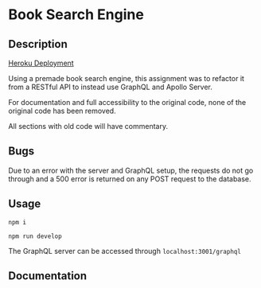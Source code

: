 # Book Search Engine

## Description

[Heroku Deployment](https://evening-fortress-93265.herokuapp.com/)

Using a premade book search engine, this assignment was to refactor it from a RESTful API to instead use GraphQL and Apollo Server.

For documentation and full accessibility to the original code, none of the original code has been removed.

All sections with old code will have commentary.

## Bugs

Due to an error with the server and GraphQL setup, the requests do not go through and a 500 error is returned on any POST request to the database.

## Usage

`npm i`

`npm run develop`

The GraphQL server can be accessed through `localhost:3001/graphql`

## Documentation